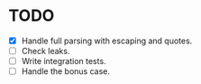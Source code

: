 # TODO
- [x] Handle full parsing with escaping and quotes.
- [ ] Check leaks.
- [ ] Write integration tests.
- [ ] Handle the bonus case.
